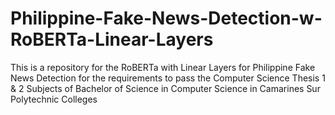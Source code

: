 # Philippine-Fake-News-Detection-w-RoBERTa-Linear-Layers
This is a repository for the RoBERTa with Linear Layers for Philippine Fake News Detection for the requirements to pass the Computer Science Thesis 1 &amp; 2 Subjects of Bachelor of Science in Computer Science in Camarines Sur Polytechnic Colleges
